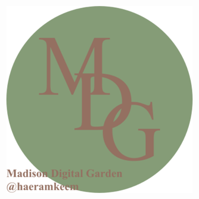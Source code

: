 <a href="https://mdg.haeramk.im">
    <div align="center">
        <img src="https://raw.githubusercontent.com/haeramkeem/haeramkeem/main/docs/image/mdg.svg" alt="mdg banner image" width=500 />
    </div>
</a>
